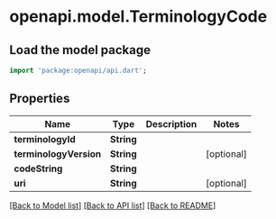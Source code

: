 # openapi.model.TerminologyCode

## Load the model package
```dart
import 'package:openapi/api.dart';
```

## Properties
Name | Type | Description | Notes
------------ | ------------- | ------------- | -------------
**terminologyId** | **String** |  | 
**terminologyVersion** | **String** |  | [optional] 
**codeString** | **String** |  | 
**uri** | **String** |  | [optional] 

[[Back to Model list]](../README.md#documentation-for-models) [[Back to API list]](../README.md#documentation-for-api-endpoints) [[Back to README]](../README.md)


